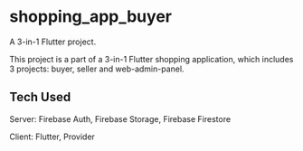 # shopping_app_buyer

A 3-in-1 Flutter project.

This project is a part of a 3-in-1 Flutter shopping application, which includes 3 projects: buyer, seller and web-admin-panel.

## Tech Used

Server: Firebase Auth, Firebase Storage, Firebase Firestore

Client: Flutter, Provider


